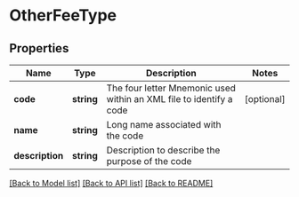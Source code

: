 # OtherFeeType

## Properties
Name | Type | Description | Notes
------------ | ------------- | ------------- | -------------
**code** | **string** | The four letter Mnemonic used within an XML file to identify a code | [optional] 
**name** | **string** | Long name associated with the code | 
**description** | **string** | Description to describe the purpose of the code | 

[[Back to Model list]](../README.md#documentation-for-models) [[Back to API list]](../README.md#documentation-for-api-endpoints) [[Back to README]](../README.md)


